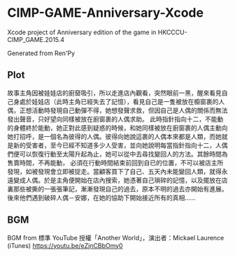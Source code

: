 # CIMP-GAME-Anniversary-Xcode
Xcode project of Anniversary edition of the game in HKCCCU-CIMP_GAME.2015.4

Generated from Ren'Py

## Plot

故事主角因被娃娃店的廚𥦬吸引，所以走進店內觀看，突然眼前一黑，醒來看見自己身處於娃娃店（此時主角已經失去了記憶），看見自己是一隻被放在櫥窗裹的人偶，正想活動時發現自己動彈不得，她想發聲求救，但因自己是人偶的關係而無法發出聲音，只好望向同樣被放在廚窗裹的人偶求助。 此時指針指向十二，不能動的身體終於能動，她正對此感到疑惑的時候，和她同樣被放在廚窗裹的人偶主動向她打招呼，是一個名為彼得的人偶。彼得向她說這裹的人偶本來都是人類，而她就是新的受害者，至今已經不知道多少人受害，並向她說明每當指針指向十二，人偶們便可以恢復行動至太陽升起為止，她可以從中去尋找變回人的方法。其餘時間為售賣時間，不再能動， 必須在行動時間結束前回到自已的位置，不可以被店主所發現，如被發現會立即被捉走。當顧客買下了自己、五天內未能變回人類，就得永遠變成人偶。於是主角便開始在店內搜索，她憑著自己瑣碎的記憶，以及擺放在店裏那些被撕的一張張筆記，漸漸發現自己的過去，原本不明的過去亦開始有進展。後來他們遇到破碎人偶－安娜，在她的協助下開始接近所有的真相......

## BGM

BGM from 標準 YouTube 授權「Another World」，演出者：Mickael Laurence (iTunes) https://youtu.be/eZjnCBbOmy0
